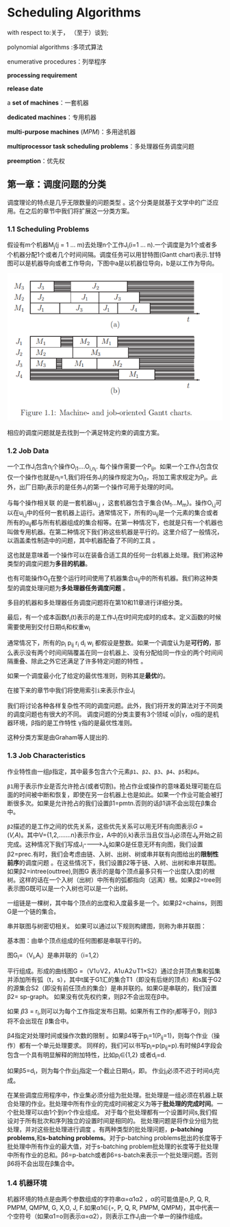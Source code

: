 # Scheduling Algorithms

with respect to:关于， （至于）谈到;

polynomial algorithms :多项式算法

enumerative procedures：列举程序

**processing requirement**

**release date**

a **set of machines**：一套机器

**dedicated machines**：专用机器

**multi-purpose machines** (*MPM*)：多用途机器 

**multiprocessor task scheduling problems**：多处理器任务调度问题

**preemption**：优先权

## 第一章：调度问题的分类

调度理论的特点是几乎无限数量的问题类型 。这个分类是就基于文学中的广泛应用。在之后的章节中我们将扩展这一分类方案。

### 1.1 Scheduling Problems

假设有m个机器M<sub>j</sub>(j = 1 ... m)去处理n个工作J<sub>i</sub>(i=1 ... n).一个调度是为1个或者多个机器分配1个或者几个时间间隔。调度任务可以用甘特图(Gantt chart)表示.甘特图可以是机器导向或者工作导向，下图中a是以机器位导向，b是以工作为导向。

![image-20200921082845963](images\image-20200921082845963.png)

相应的调度问题就是去找到一个满足特定约束的调度方案。

### 1.2 Job Data

一个工作J<sub>i</sub>包含n<sub>i</sub>个操作O<sub>i1</sub>....O<sub>i,n<sub>i</sub></sub>. 每个操作需要一个P<sub>ij</sub>。如果一个工作J<sub>i</sub>包含仅仅一个操作也就是n<sub>i</sub>=1,我们将任务J<sub>i</sub>的操作规定为O<sub>i1</sub>，将加工需求规定为P<sub>i</sub>。此外，出厂日期r<sub>i</sub>表示的是任务J<sub>i</sub>的第一个操作可用于处理的时间。

与每个操作相关联 的是一套机器u<sub>i,j</sub> ，这套机器包含于集合{M<sub>1</sub>...M<sub>m</sub>}。操作O<sub>i,j</sub>可以在u<sub>i,j</sub>中的任何一套机器上运行。通常情况下，所有的u<sub>ij</sub>是一个元素的集合或者所有的u<sub>ij</sub>都与所有机器组成的集合相等。在第一种情况下，也就是只有一个机器也叫做专用机器。在第二种情况下我们称这些机器是平行的。这里介绍了一般情况，以涵盖柔性制造中的问题，其中机器配备了不同的工具 。

这也就是意味着一个操作可以在装备合适工具的任何一台机器上处理。我们称这种类型的调度问题为**多目的机器**。

也有可能操作O<sub>ij</sub>在整个运行时间使用了机器集合u<sub>ij</sub>中的所有机器。我们称这种类型的调度处理问题为**多处理器任务调度问题** 。

多目的机器和多处理器任务调度问题将在第10和11章进行详细分类。

最后，有一个成本函数f<sub>i</sub>(t)表示的是工作J<sub>i</sub>在t时间完成时的成本。定义函数的时候需要使用到交付日期d<sub>i</sub>和权重w<sub>i</sub>

通常情况下，所有的p<sub>i</sub>  p<sub>ij</sub>   r<sub>i</sub>   d<sub>i</sub>  w<sub>i</sub> 都假设是整数。如果一个调度认为是**可行的**，那么表示没有两个时间间隔覆盖在同一台机器上、没有分配给同一作业的两个时间间隔重叠、除此之外它还满足了许多特定问题的特性 。

如果一个调度最小化了给定的最优性准则，则称其是**最优**的。

在接下来的章节中我们将使用索引`i`来表示作业J<sub>i</sub>

我们将讨论各种各样复杂性不同的调度问题。此外，我们将开发的算法对于不同类的调度问题也有很大的不同。 调度问题的分类主要有3个领域 α|β|γ，α指的是机器环境，β指的是工作特性 γ指的是最优性准则。

这种分类方案是由Graham等人提出的.

### 1.3 Job Characteristics

作业特性由一组`β`指定，其中最多包含六个元素`β1`、`β2`、`β3`、`β4`、`β5`和`β6`。

`β1`用于表示作业是否允许抢占(或者切割)。抢占作业或操作的意味着处理可能在后面的时间被中断和恢复，即使在另一台机器上也是如此。如果一个作业可能会被打断很多次。如果是允许抢占的我们设置β1=pmtn.否则的话β1讲不会出现在β集合中。

`β2`描述的是工作之间的优先关系，这些优先关系可以用无环有向图表示*G* = (*V,A*)。其中V={1,2,.......n}表示作业，A中的(i,k)表示当且仅当J<sub>i</sub>必须在J<sub>k</sub>开始之前完成。这种情况下我们写成J<sub>i</sub>---->J<sub>k</sub>如果G是任意无环有向图，我们设置β2=prec.有时，我们会考虑由链、入树、出树、树或串并联有向图给出的**限制性前序**的调度问题 。在这些情况下，我们设置β2等于链、入树、出树和串并联图。如果β2=intree(outtree),则图G 表示的是每个顶点最多只有一个出度(入度)的根树。这样的话在一个入树（出树）中所有的弧都指向（远离）根。如果β2=tree则表示图G既可以是一个入树也可以是一个出树。

一组链是一棵树，其中每个顶点的出度和入度最多是一个。如果β2=chains，则图G是一个链的集合。

串并联图与树密切相关。 如果可以通过以下规则构建图，则称为串并联图：

基本图：由单个顶点组成的任何图都是串联平行的。

图G<sub>i</sub>=（V<sub>i</sub>,A<sub>i</sub>）是串并联的（i=1,2）

平行组成。形成的曲线图G =（V1∪V2，A1∪A2∪T1×S2）通过合并顶点集和弧集并添加所有弧（t，s），其中t属于G1汇的集合T1（即没有后继的顶点）和s属于G2的源集合S2（即没有前任顶点的集合）是串并联的。如果G是串联的，我们设置β2= sp-graph。 如果没有优先权约束，则β2不会出现在β中。

如果 *β*3 = r<sub>i</sub>,则可以为每个工作指定发布日期。如果所有工作的r<sub>i</sub>都等于0，则β3将不会出现在 β集合中。

β4指定对处理时间或操作次数的限制 。如果β4等于p<sub>i</sub>=1(P<sub>ij</sub>=1)，则每个作业（操作）都有一个单元处理要求。 同样的，我们可以书写p<sub>i</sub>=p(p<sub>ij</sub>=p).有时候β4字段会包含一个具有明显解释的附加特性，比如p<sub>i</sub>∈{1,2} 或者d<sub>i</sub>=d.

如果β5=d<sub>i</sub>，则为每个作业j<sub>i</sub>指定一个截止日期d<sub>i</sub>，即。 作业j<sub>i</sub>必须不迟于时间d<sub>i</sub>完成。

在某些调度应用程序中，作业集必须分组为批处理。批处理是一组必须在机器上联合处理的作业。批处理中所有作业的完成时间被定义为等于**批处理的完成时间**。一个批处理可以由1个到n个作业组成。 对于每个批处理都有一个设置时间s,我们假设对于所有批次和序列独立的设置时间是相同的。 批处理问题是将作业分组为批处理，并对这些批处理进行调度 。有两种类型的批处理问题，**p-batching problems**,和**s-batching problems**。对于p-batching problems批出的长度等于批处理中所有作业的最大值，对于s-batching problem批处理的长度等于批处理中所有作业的总和。β6=p-batch或者β6=s-batch来表示一个批处理问题。否则β6将不会出现在β集合中。

### 1.4 机器环境

机器环境的特点是由两个参数组成的字符串α=α1α2 ，α的可能值是o,P, Q, R, PMPM, QMPM, G, X,O, J, F.如果α1∈{◦, P, Q, R, PMPM, QMPM}，其中代表一个空符号（如果α1=o则表示α=α2），则表示工作J<sub>i</sub>由一个单一的操作组成。

